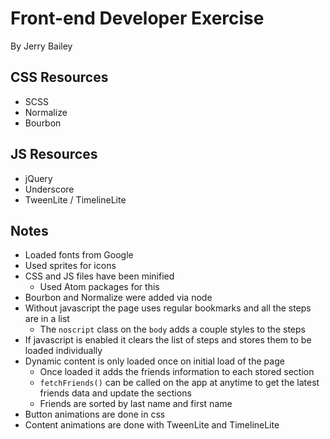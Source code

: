 Front-end Developer Exercise
============================
By Jerry Bailey


CSS Resources
---------
* SCSS
* Normalize
* Bourbon

JS Resources
---------
* jQuery
* Underscore
* TweenLite / TimelineLite


Notes
------------

* Loaded fonts from Google
* Used sprites for icons
* CSS and JS files have been minified
	* Used Atom packages for this
* Bourbon and Normalize were added via node
* Without javascript the page uses regular bookmarks and all the steps are in a list
	* The `noscript` class on the `body` adds a couple styles to the steps
* If javascript is enabled it clears the list of steps and stores them to be loaded individually
* Dynamic content is only loaded once on initial load of the page
	* Once loaded it adds the friends information to each stored section
	* `fetchFriends()` can be called on the app at anytime to get the latest friends data and update the sections
	* Friends are sorted by last name and first name
* Button animations are done in css
* Content animations are done with TweenLite and TimelineLite
